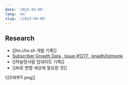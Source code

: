 ```yaml
---
date: '2023-04-06'
lang: 'en'
slug: '/2023-04-06'
---
```


## Research

- [[hn.cho.sh 개발 기록]]
- [Subscriber Growth Data · Issue #1277 · knadh/listmonk](https://github.com/knadh/listmonk/issues/1277)
- [[하늘땅사람 업데이트 기록]]
- [[AI로 변할 세상에 필요한 것]]

![[5191FF.png]]
